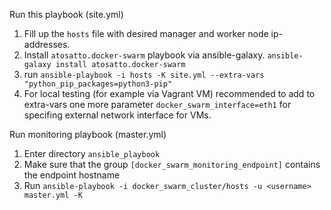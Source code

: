 Run this playbook (site.yml)
1. Fill up the `hosts` file with desired manager and worker node ip-addresses.
2. Install `atosatto.docker-swarm` playbook via ansible-galaxy. `ansible-galaxy install atosatto.docker-swarm`
3. run `ansible-playbook -i hosts -K site.yml --extra-vars "python_pip_packages=python3-pip"`
4. For local testing (for example via Vagrant VM) recommended to add to extra-vars one more parameter `docker_swarm_interface=eth1` for specifing external network interface for VMs.
 
 Run monitoring playbook (master.yml)
1. Enter directory `ansible_playbook`
2. Make sure that the group `[docker_swarm_monitoring_endpoint]` contains the endpoint hostname
3. Run `ansible-playbook -i docker_swarm_cluster/hosts -u <username> master.yml -K`